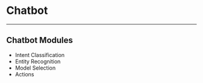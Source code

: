# Chatbot 
---
## Chatbot Modules
- Intent Classification
- Entity Recognition
- Model Selection
- Actions
